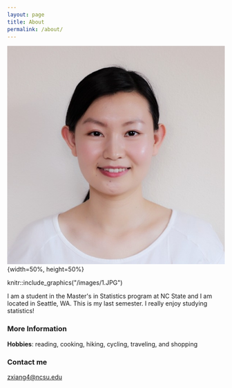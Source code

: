 ```yaml
---
layout: page
title: About
permalink: /about/
---
```

![](/images/1.JPG){width=50%, height=50%}


knitr::include_graphics("/images/1.JPG")


I am a student in the Master's in Statistics program at NC State and I am located in Seattle, WA. This is my last semester. I really enjoy studying statistics!

### More Information

**Hobbies**: reading, cooking, hiking, cycling, traveling, and shopping

### Contact me

[zxiang4@ncsu.edu](mailto:zxiang4@ncsu.edu)
